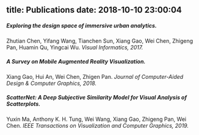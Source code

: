 title: Publications
date: 2018-10-10 23:00:04
---

##### **Exploring the design space of immersive urban analytics.**
Zhutian Chen, Yifang Wang, Tianchen Sun, Xiang Gao, Wei Chen, Zhigeng Pan, Huamin Qu, Yingcai Wu.
*Visual Informatics, 2017.*

##### **A Survey on Mobile Augmented Reality Visualization.**
Xiang Gao, Hui An, Wei Chen, Zhigen Pan.
*Journal of Computer-Aided Design & Computer Graphics, 2018.*

##### **ScatterNet: A Deep Subjective Similarity Model for Visual Analysis of Scatterplots.**
Yuxin Ma, Anthony K. H. Tung, Wei Wang, Xiang Gao, Zhigeng Pan, Wei Chen.
*IEEE Transactions on Visualization and Computer Graphics, 2019.*